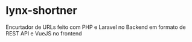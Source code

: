 # lynx-shortner
Encurtador de URLs feito com PHP e Laravel no Backend em formato de REST API e VueJS no frontend
